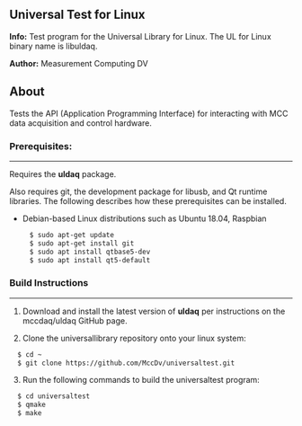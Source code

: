 ## Universal Test for Linux
**Info:** Test program for the Universal Library for Linux. The UL for Linux binary name is libuldaq.

**Author:** Measurement Computing DV

## About
Tests the API (Application Programming Interface) for interacting with MCC data acquisition and control hardware. 

### Prerequisites:
---------------
Requires the **uldaq** package.

Also requires git, the development package for libusb, and Qt runtime libraries. 
The following describes how these prerequisites can be installed.
  
  - Debian-based Linux distributions such as Ubuntu 18.04, Raspbian
  
```sh
     $ sudo apt-get update
     $ sudo apt-get install git
     $ sudo apt install qtbase5-dev
     $ sudo apt install qt5-default
```

### Build Instructions
---------------------

1. Download and install the latest version of **uldaq** per instructions on the mccdaq/uldaq GitHub page.

2. Clone the universallibrary repository onto your linux system:
 
```sh
  $ cd ~
  $ git clone https://github.com/MccDv/universaltest.git
```
  
3. Run the following commands to build the universaltest program:

```sh
  $ cd universaltest
  $ qmake
  $ make
```


